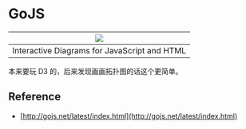 GoJS
===

|![](http://7xjvpy.dl1.z0.glb.clouddn.com/srceen_shot%202015-10-09%2010.21.52.jpg)|
|:--:|
|Interactive Diagrams for JavaScript and HTML|

本来要玩 D3 的，后来发现画画拓扑图的话这个更简单。

## Reference

- [http://gojs.net/latest/index.html](http://gojs.net/latest/index.html)
